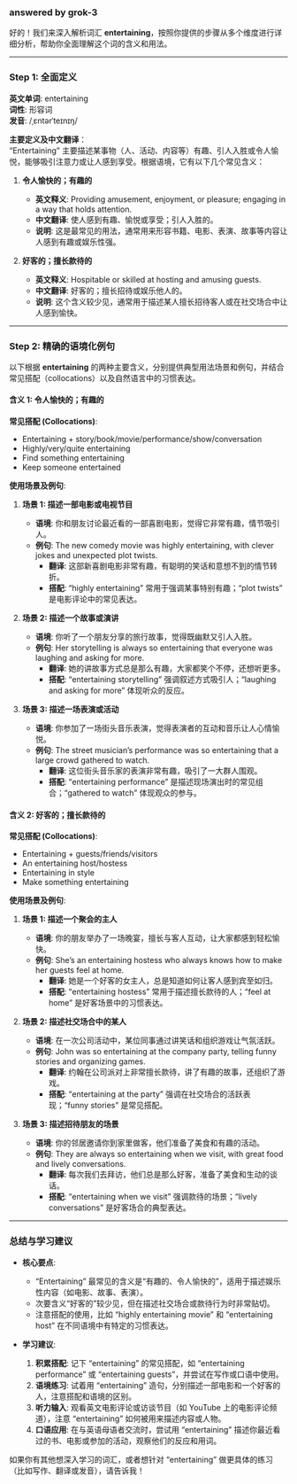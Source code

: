 ### answered by grok-3
好的！我们来深入解析词汇 **entertaining**，按照你提供的步骤从多个维度进行详细分析，帮助你全面理解这个词的含义和用法。

---

### Step 1: 全面定义

**英文单词**: entertaining  
**词性**: 形容词  
**发音**: /ˌɛntərˈteɪnɪŋ/  

**主要定义及中文翻译**：  
“Entertaining” 主要描述某事物（人、活动、内容等）有趣、引人入胜或令人愉悦，能够吸引注意力或让人感到享受。根据语境，它有以下几个常见含义：

1. **令人愉快的；有趣的**  
   - **英文释义**: Providing amusement, enjoyment, or pleasure; engaging in a way that holds attention.  
   - **中文翻译**: 使人感到有趣、愉悦或享受；引人入胜的。  
   - **说明**: 这是最常见的用法，通常用来形容书籍、电影、表演、故事等内容让人感到有趣或娱乐性强。

2. **好客的；擅长款待的**  
   - **英文释义**: Hospitable or skilled at hosting and amusing guests.  
   - **中文翻译**: 好客的；擅长招待或娱乐他人的。  
   - **说明**: 这个含义较少见，通常用于描述某人擅长招待客人或在社交场合中让人感到愉快。

---

### Step 2: 精确的语境化例句

以下根据 **entertaining** 的两种主要含义，分别提供典型用法场景和例句，并结合常见搭配（collocations）以及自然语言中的习惯表达。

#### 含义 1: 令人愉快的；有趣的

**常见搭配 (Collocations)**:  
- Entertaining + story/book/movie/performance/show/conversation  
- Highly/very/quite entertaining  
- Find something entertaining  
- Keep someone entertained  

**使用场景及例句**:

1. **场景 1: 描述一部电影或电视节目**  
   - **语境**: 你和朋友讨论最近看的一部喜剧电影，觉得它非常有趣，情节吸引人。  
   - **例句**: The new comedy movie was highly entertaining, with clever jokes and unexpected plot twists.  
     - **翻译**: 这部新喜剧电影非常有趣，有聪明的笑话和意想不到的情节转折。  
     - **搭配**: “highly entertaining” 常用于强调某事特别有趣；“plot twists” 是电影评论中的常见表达。

2. **场景 2: 描述一个故事或演讲**  
   - **语境**: 你听了一个朋友分享的旅行故事，觉得既幽默又引人入胜。  
   - **例句**: Her storytelling is always so entertaining that everyone was laughing and asking for more.  
     - **翻译**: 她的讲故事方式总是那么有趣，大家都笑个不停，还想听更多。  
     - **搭配**: “entertaining storytelling” 强调叙述方式吸引人；“laughing and asking for more” 体现听众的反应。

3. **场景 3: 描述一场表演或活动**  
   - **语境**: 你参加了一场街头音乐表演，觉得表演者的互动和音乐让人心情愉悦。  
   - **例句**: The street musician’s performance was so entertaining that a large crowd gathered to watch.  
     - **翻译**: 这位街头音乐家的表演非常有趣，吸引了一大群人围观。  
     - **搭配**: “entertaining performance” 是描述现场演出时的常见组合；“gathered to watch” 体现观众的参与。

#### 含义 2: 好客的；擅长款待的

**常见搭配 (Collocations)**:  
- Entertaining + guests/friends/visitors  
- An entertaining host/hostess  
- Entertaining in style  
- Make something entertaining  

**使用场景及例句**:

1. **场景 1: 描述一个聚会的主人**  
   - **语境**: 你的朋友举办了一场晚宴，擅长与客人互动，让大家都感到轻松愉快。  
   - **例句**: She’s an entertaining hostess who always knows how to make her guests feel at home.  
     - **翻译**: 她是一个好客的女主人，总是知道如何让客人感到宾至如归。  
     - **搭配**: “entertaining hostess” 常用于描述擅长款待的人；“feel at home” 是好客场景中的习惯表达。

2. **场景 2: 描述社交场合中的某人**  
   - **语境**: 在一次公司活动中，某位同事通过讲笑话和组织游戏让气氛活跃。  
   - **例句**: John was so entertaining at the company party, telling funny stories and organizing games.  
     - **翻译**: 约翰在公司派对上非常擅长款待，讲了有趣的故事，还组织了游戏。  
     - **搭配**: “entertaining at the party” 强调在社交场合的活跃表现；“funny stories” 是常见搭配。

3. **场景 3: 描述招待朋友的场景**  
   - **语境**: 你的邻居邀请你到家里做客，他们准备了美食和有趣的活动。  
   - **例句**: They are always so entertaining when we visit, with great food and lively conversations.  
     - **翻译**: 每次我们去拜访，他们总是那么好客，准备了美食和生动的谈话。  
     - **搭配**: “entertaining when we visit” 强调款待的场景；“lively conversations” 是好客场合的典型表达。

---

### 总结与学习建议

- **核心要点**:
  - “Entertaining” 最常见的含义是“有趣的、令人愉快的”，适用于描述娱乐性内容（如电影、故事、表演）。  
  - 次要含义“好客的”较少见，但在描述社交场合或款待行为时非常贴切。  
  - 注意搭配的使用，比如 “highly entertaining movie” 和 “entertaining host” 在不同语境中有特定的习惯表达。

- **学习建议**:
  1. **积累搭配**: 记下 “entertaining” 的常见搭配，如 “entertaining performance” 或 “entertaining guests”，并尝试在写作或口语中使用。  
  2. **语境练习**: 试着用 “entertaining” 造句，分别描述一部电影和一个好客的人，注意搭配和语境的区别。  
  3. **听力输入**: 观看英文电影评论或访谈节目（如 YouTube 上的电影评论频道），注意 “entertaining” 如何被用来描述内容或人物。  
  4. **口语应用**: 在与英语母语者交流时，尝试用 “entertaining” 描述你最近看过的书、电影或参加的活动，观察他们的反应和用词。

如果你有其他想深入学习的词汇，或者想针对 “entertaining” 做更具体的练习（比如写作、翻译或发音），请告诉我！